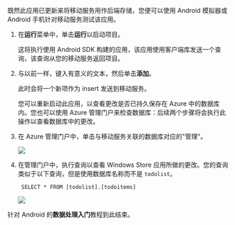 ﻿既然此应用已更新来将移动服务用作后端存储，您便可以使用 Android 模拟器或 Android 手机针对移动服务测试该应用。

1. 在**运行**菜单中，单击**运行**以启动项目。

	这将执行使用 Android SDK 构建的应用，该应用使用客户端库发送一个查询，该查询从您的移动服务返回项目。

5. 与以前一样，键入有意义的文本，然后单击**添加**。

   	此时会将一个新项作为 insert 发送到移动服务。

    您可以重新启动此应用，以查看更改是否已持久保存在 Azure 中的数据库内。您也可以使用 Azure 管理门户来检查数据库：后续两个步骤将会执行此操作以查看数据库中的更改。


4. 在 Azure 管理门户中，单击与移动服务关联的数据库对应的"管理"。

    ![](./media/mobile-services-dotnet-backend-windows-store-dotnet-get-started-data/manage-sql-azure-database.png)

5. 在管理门户中，执行查询以查看 Windows Store 应用所做的更改。您的查询类似于以下查询，但是使用数据库名称而不是 `todolist`。

        SELECT * FROM [todolist].[todoitems]

    ![](./media/mobile-services-dotnet-backend-windows-store-dotnet-get-started-data/sql-azure-query.png)

针对 Android 的**数据处理入门**教程到此结束。
